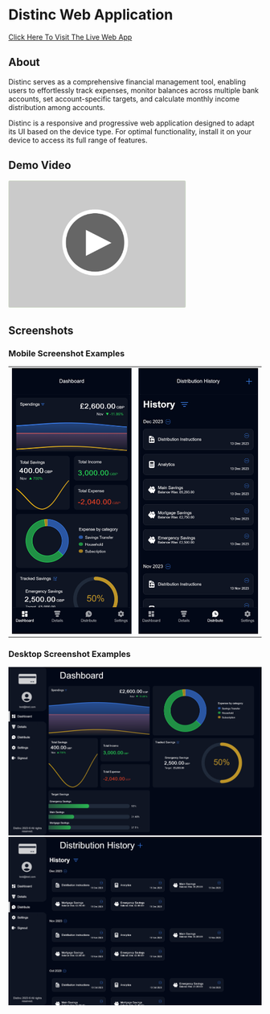 # Distinc Web Application

<a href="www.distinc.co.uk" target="_blank">
   Click Here To Visit The Live Web App 
</a>
<br>

## About

Distinc serves as a comprehensive financial management tool, enabling users to effortlessly track expenses, monitor balances across multiple bank accounts, set account-specific targets, and calculate monthly income distribution among accounts.

Distinc is a responsive and progressive web application designed to adapt its UI based on the device type. For optimal functionality, install it on your device to access its full range of features.

## Demo Video

<a href="https://youtu.be/xbIUeWg9SuI" target="_blank">
    <img src="resources/readme/thumbnails/youtubeplaybtn.png" alt="Distinc Demo Video" width = "70%">
</a>

## Screenshots

### Mobile Screenshot Examples

<table border="0">
<tr>
<td ><img src="resources/readme/screenshots/mobile/dashboard.png" ></td>
<td><img src="resources/readme/screenshots/mobile/distribute.png" ></td>
</tr>
</table>

### Desktop Screenshot Examples

<img src="resources/readme/screenshots/desktop/dashboard.png">
<img src="resources/readme/screenshots/desktop/distribute.png">
